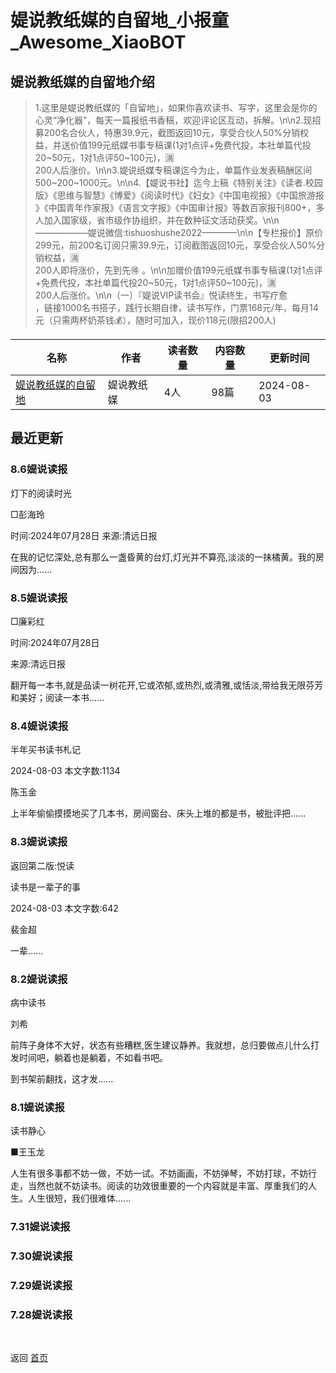 # 媞说教纸媒的自留地_小报童_Awesome_XiaoBOT

## 媞说教纸媒的自留地介绍
> 1.这里是媞说教纸媒的「自留地」，如果你喜欢读书、写字，这里会是你的心灵“净化器”，每天一篇报纸书香稿，欢迎评论区互动，拆解。\n\n2.现招募200名合伙人，特惠39.9元，截图返回10元，享受合伙人50%分销权益，并送价值199元纸媒书事专稿课(1对1点评+免费代投，本社单篇代投20~50元，1对1点评50~100元)，🈵  
200人后涨价。\n\n3.媞说纸媒专稿课迄今为止，单篇作业发表稿酬区间500~200~1000元。\n\n4.【媞说书社】迄今上稿《特别关注》《读者.校园版》《思维与智慧​​》《博爱​​》《阅读时代​​》《妇女​​》《中国电视报​​》《中国旅游报​​》《中国青年作家报​​》《语言文字报​​》《中国审计报​​》等数百家报刊800+，多人加入国家级，省市级作协组织，并在数种征文活动获奖。\n\n——————媞说微信:tishuoshushe2022————\n\n【专栏报价】原价299元，前200名订阅只需39.9元，订阅截图返回10元，享受合伙人50%分销权益，🈵  
200人即将涨价，先到先🉐 。\n\n加赠价值199元纸媒书事专稿课(1对1点评+免费代投，本社单篇代投20~50元，1对1点评50~100元)，🈵  
200人后涨价。\n\n（一）『媞说VIP读书会』悦读终生，书写疗愈  
，链接1000名书搭子，践行长期自律，读书写作，门票168元/年，每月14元（只需两杯奶茶钱💰），随时可加入，现价118元(限招200人)  
  


|名称|作者|读者数量|内容数量|更新时间|
|---|---|---|---|---|
|[媞说教纸媒的自留地](https://xiaobot.net/p/bao1?refer=0b133df9-27dc-423b-8101-639049001c13)|媞说教纸媒|4人|98篇|2024-08-03|

## 最近更新
### 8.6媞说读报

灯下的阅读时光

□彭海玲

时间:2024年07月28日 来源:清远日报

在我的记忆深处,总有那么一盏昏黄的台灯,灯光并不算亮,淡淡的一抹橘黄。我的房间因为......

### 8.5媞说读报

□廉彩红

时间:2024年07月28日

来源:清远日报

翻开每一本书,就是品读一树花开,它或浓郁,或热烈,或清雅,或恬淡,带给我无限芬芳和美好；阅读一本书......

### 8.4媞说读报

半年买书读书札记

2024-08-03 本文字数:1134

陈玉金

上半年偷偷摸摸地买了几本书，房间窗台、床头上堆的都是书，被批评把......

### 8.3媞说读报

返回第二版:悦读

读书是一辈子的事

2024-08-03       本文字数:642

裴金超

一辈......

### 8.2媞说读报

病中读书

刘希

前阵子身体不大好，状态有些糟糕,医生建议静养。我就想，总归要做点儿什么打发时间吧，躺着也是躺着，不如看书吧。

到书架前翻找，这才发......

### 8.1媞说读报

读书静心

■王玉龙

人生有很多事都不妨一做，不妨一试。不妨画画，不妨弹琴，不妨打球，不妨行走，当然也就不妨读书。阅读的功效很重要的一个内容就是丰富、厚重我们的人生。人生很短，我们很难体......

### 7.31媞说读报

### 7.30媞说读报

### 7.29媞说读报

### 7.28媞说读报


<a href="https://github.com/Reno9527/awesome-xiaobot" style="color: white; text-decoration: none;">awesome-xiaobot</a>

返回 [首页](../README.md)
